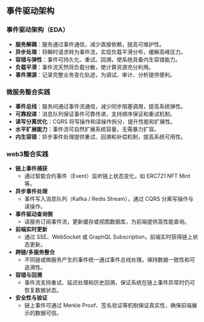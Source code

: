 ## 事件驱动架构

### 事件驱动架构（EDA）  

- **服务解耦**：服务通过事件通信，减少直接依赖，提高可维护性。  
- **异步处理**：将瞬时请求转为事件流，实现负载平滑分布，缓解高峰压力。  
- **容错与弹性**：事件可持久化、重试、回溯，使系统具备内生容错能力。  
- **负载平滑**：事件流天然将负载分散，使计算资源充分利用。  
- **事件溯源**：记录完整业务变化轨迹，为调试、审计、分析提供便利。  

### 微服务整合实践

- **事件总线**：服务间通过事件流通信，减少同步阻塞调用，提高系统弹性。  
- **可靠投递**：消息队列保证事件可靠传递，支持顺序保证和重试机制。  
- **读写分离优化**：CQRS 将写操作和读操作拆分，提升性能和扩展性。  
- **水平扩展能力**：事件流可自然扩展系统容量，无需暴力扩容。  
- **内生容错**：异步事件处理提供重试、回溯和补偿机制，提高系统可用性。  

### web3整合实践

- **链上事件捕获**
  - 通过智能合约事件（Event）监听链上状态变化，如 ERC721 NFT Mint 等。
- **异步事件处理**
  - 事件写入消息队列（Kafka / Redis Stream），通过 CQRS 分离写操作与读操作。
- **事件驱动查询侧**
  - 读服务订阅事件流，更新缓存或视图数据库，为前端提供高性能查询。
- **前端实时更新**
  - 通过 SSE、WebSocket 或 GraphQL Subscription，前端实时获得链上状态更新。
- **跨链/多服务整合**
  - 不同链或微服务产生的事件统一通过事件总线处理，保持数据一致性和可追溯性。
- **容错与回溯**
  - 事件流支持重试、延迟处理和历史回溯，保证系统在链上事件异常时仍可恢复数据状态。
- **安全性与验证**
  - 链上事件可通过 Merkle Proof、签名验证等机制保证真实性，确保前端展示的数据可信。
